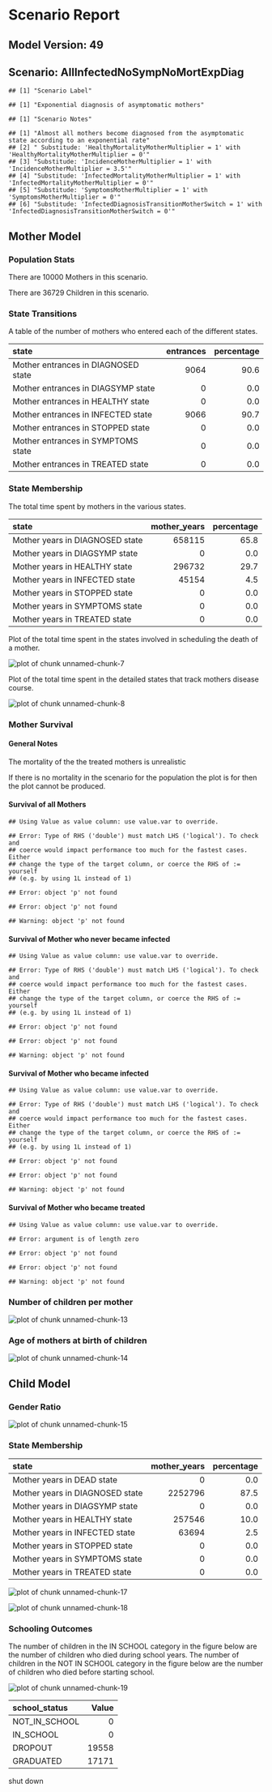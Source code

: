 # Scenario Report




## Model Version: 49
## Scenario: AllInfectedNoSympNoMortExpDiag

```
## [1] "Scenario Label"
```

```
## [1] "Exponential diagnosis of asymptomatic mothers"
```

```
## [1] "Scenario Notes"
```

```
## [1] "Almost all mothers become diagnosed from the asymptomatic state according to an exponential rate"            
## [2] " Substitude: 'HealthyMortalityMotherMultiplier = 1' with 'HealthyMortalityMotherMultiplier = 0'"             
## [3] "Substitude: 'IncidenceMotherMultiplier = 1' with 'IncidenceMotherMultiplier = 3.5'"                          
## [4] "Substitude: 'InfectedMortalityMotherMultiplier = 1' with 'InfectedMortalityMotherMultiplier = 0'"            
## [5] "Substitude: 'SymptomsMotherMultiplier = 1' with 'SymptomsMotherMultiplier = 0'"                              
## [6] "Substitude: 'InfectedDiagnosisTransitionMotherSwitch = 1' with 'InfectedDiagnosisTransitionMotherSwitch = 0'"
```

## Mother Model

### Population Stats


There are 10000 Mothers in this scenario.

There are 36729 Children in this scenario.

### State Transitions

A table of the number of mothers who entered each of the different states.


|state                               | entrances| percentage|
|:-----------------------------------|---------:|----------:|
|Mother entrances in DIAGNOSED state |      9064|       90.6|
|Mother entrances in DIAGSYMP state  |         0|        0.0|
|Mother entrances in HEALTHY state   |         0|        0.0|
|Mother entrances in INFECTED state  |      9066|       90.7|
|Mother entrances in STOPPED state   |         0|        0.0|
|Mother entrances in SYMPTOMS state  |         0|        0.0|
|Mother entrances in TREATED state   |         0|        0.0|

### State Membership

The total time spent by mothers in the various states.


|state                           | mother_years| percentage|
|:-------------------------------|------------:|----------:|
|Mother years in DIAGNOSED state |       658115|       65.8|
|Mother years in DIAGSYMP state  |            0|        0.0|
|Mother years in HEALTHY state   |       296732|       29.7|
|Mother years in INFECTED state  |        45154|        4.5|
|Mother years in STOPPED state   |            0|        0.0|
|Mother years in SYMPTOMS state  |            0|        0.0|
|Mother years in TREATED state   |            0|        0.0|

Plot of the total time spent in the states involved in scheduling the death of a mother.

![plot of chunk unnamed-chunk-7](figure/AllInfectedNoSympNoMortExpDiag/unnamed-chunk-7.png) 

Plot of the total time spent in the detailed states that track mothers disease course.

![plot of chunk unnamed-chunk-8](figure/AllInfectedNoSympNoMortExpDiag/unnamed-chunk-8.png) 

### Mother Survival

#### General Notes

The mortality of the the treated mothers is unrealistic

If there is no mortality in the scenario for the population the plot is for then the plot cannot be produced.

#### Survival of all Mothers


```
## Using Value as value column: use value.var to override.
```

```
## Error: Type of RHS ('double') must match LHS ('logical'). To check and
## coerce would impact performance too much for the fastest cases. Either
## change the type of the target column, or coerce the RHS of := yourself
## (e.g. by using 1L instead of 1)
```

```
## Error: object 'p' not found
```

```
## Error: object 'p' not found
```

```
## Warning: object 'p' not found
```

#### Survival of Mother who never became infected


```
## Using Value as value column: use value.var to override.
```

```
## Error: Type of RHS ('double') must match LHS ('logical'). To check and
## coerce would impact performance too much for the fastest cases. Either
## change the type of the target column, or coerce the RHS of := yourself
## (e.g. by using 1L instead of 1)
```

```
## Error: object 'p' not found
```

```
## Error: object 'p' not found
```

```
## Warning: object 'p' not found
```

#### Survival of Mother who became infected


```
## Using Value as value column: use value.var to override.
```

```
## Error: Type of RHS ('double') must match LHS ('logical'). To check and
## coerce would impact performance too much for the fastest cases. Either
## change the type of the target column, or coerce the RHS of := yourself
## (e.g. by using 1L instead of 1)
```

```
## Error: object 'p' not found
```

```
## Error: object 'p' not found
```

```
## Warning: object 'p' not found
```

#### Survival of Mother who became treated


```
## Using Value as value column: use value.var to override.
```

```
## Error: argument is of length zero
```

```
## Error: object 'p' not found
```

```
## Error: object 'p' not found
```

```
## Warning: object 'p' not found
```

### Number of children per mother

![plot of chunk unnamed-chunk-13](figure/AllInfectedNoSympNoMortExpDiag/unnamed-chunk-13.png) 

### Age of mothers at birth of children

![plot of chunk unnamed-chunk-14](figure/AllInfectedNoSympNoMortExpDiag/unnamed-chunk-14.png) 

## Child Model

### Gender Ratio

![plot of chunk unnamed-chunk-15](figure/AllInfectedNoSympNoMortExpDiag/unnamed-chunk-15.png) 

### State Membership


|state                           | mother_years| percentage|
|:-------------------------------|------------:|----------:|
|Mother years in DEAD state      |            0|        0.0|
|Mother years in DIAGNOSED state |      2252796|       87.5|
|Mother years in DIAGSYMP state  |            0|        0.0|
|Mother years in HEALTHY state   |       257546|       10.0|
|Mother years in INFECTED state  |        63694|        2.5|
|Mother years in STOPPED state   |            0|        0.0|
|Mother years in SYMPTOMS state  |            0|        0.0|
|Mother years in TREATED state   |            0|        0.0|

![plot of chunk unnamed-chunk-17](figure/AllInfectedNoSympNoMortExpDiag/unnamed-chunk-17.png) 

![plot of chunk unnamed-chunk-18](figure/AllInfectedNoSympNoMortExpDiag/unnamed-chunk-18.png) 

### Schooling Outcomes

The number of children in the IN SCHOOL category in the figure below are the number of children who died during school years. The number of children in the NOT IN SCHOOL category in the figure below are the number of children who died before starting school. 

![plot of chunk unnamed-chunk-19](figure/AllInfectedNoSympNoMortExpDiag/unnamed-chunk-19.png) 


|school_status | Value|
|:-------------|-----:|
|NOT_IN_SCHOOL |     0|
|IN_SCHOOL     |     0|
|DROPOUT       | 19558|
|GRADUATED     | 17171|

shut down



